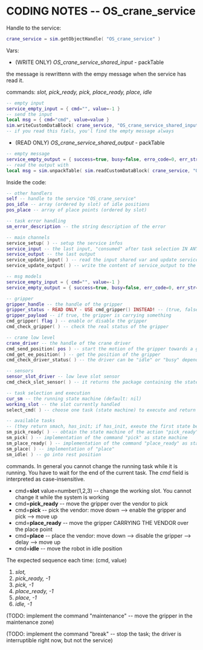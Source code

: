 # CODING NOTES -- OS_crane_service

Handle to the service:

```lua
crane_service = sim.getObjectHandle( "OS_crane_service" )
```

Vars:

- (WRITE ONLY) *OS_crane_service_shared_input* - packTable

the message is rewrittenn with the empy message when the service has read it.  

commands: *slot, pick_ready, pick, place_ready, place, idle* 

```lua
-- empty input
service_empty_input = { cmd="", value=-1 }
-- send the input
local msg = { cmd="cmd", value=value }
sim.writeCustomDataBlock( crane_service, "OS_crane_service_shared_input", sim.packTable( msg ) )
-- if you read this fiels, you'l find the empty message always
```

- (READ ONLY) *OS_crane_service_shared_output* - packTable

```lua
-- empty message
service_empty_output = { success=true, busy=false, erro_code=0, err_str="" }
-- read the output with
local msg = sim.unpackTable( sim.readCustomDataBlock( crane_service, "OS_crane_service_shared_output" ) )
```

Inside the code:

```lua
-- other handlers
self -- handle to the service "OS_crane_service"
pos_idle -- array (ordered by slot) of idle positions
pos_place -- array of place points (ordered by slot)

-- task error handling
sm_error_description -- the string description of the error

-- main channels
service_setup( ) -- setup the service infos
service_input -- the last input, "consumed" after task selection IN ANY CASE
service_output -- the last output
service_update_input( ) -- read the input shared var and update service_input
service_update_output( ) -- write the content of service_output to the shared space

-- msg models
service_empty_input = { cmd="", value=-1 }
service_empty_output = { success=true, busy=false, err_code=0, err_str="" }

-- gripper
gripper_handle -- the handle of the gripper
gripper_status - READ ONLY - USE cmd_gripper() INSTEAD! -- (true, false) the status of the gripper
gripper_payload -- if true, the gripper is carrying something
cmd_gripper( flag ) -- enable or disable the gripper
cmd_check_gripper( ) -- check the real status of the gripper

-- crane low level
crane_driver -- the handle of the crane driver
cmd_send_position( pos ) -- start the motion of the gripper towards a given pos {x,y,z}
cmd_get_ee_position( ) -- get the position of the gripper
cmd_check_driver_status( ) -- the driver can be "idle" or "busy" depending on the motion

-- sensors 
sensor_slot_driver -- low leve slot sensor
cmd_check_slot_sensor( ) -- it returns the package containing the state of the slot proximity sensors; used to obtain the pick point

-- task selection and execution
cur_sm -- the running state machine (default: nil)
working_slot -- the slot currently handled
select_cmd( ) -- choose one task (state machine) to execute and return it

-- available tasks 
-- (they return smach, has_init; if has_init, exeute the first state before starting)
sm_pick_ready( ) -- obtain the state machine of the action "pick_ready"
sm_pick( ) -- implementation of the command "pick" as state machine
sm_place_ready( ) -- implementation of the command "place_ready" as state machine
sm_place( ) -- implementation of "place"
sm_idle( ) -- go into rest position
```

commands. In general you cannot change the running task while it is running. You have to wait for the end of the current task. The *cmd* field is interpreted as case-insensitive.

- cmd=**slot** value=number(1,2,3) -- change the working slot. You cannot change it while the system is working 
- cmd=**pick_ready** -- move the gripper over the vendor to pick
- cmd=**pick** -- pick the vendor: move down --> enable the gripper and pick --> move up
- cmd=**place_ready** -- move the gripper CARRYING THE VENDOR over the place point
- cmd=**place** -- place the vendor: move down --> disable the gripper --> delay --> move up
- cmd=**idle** -- move the robot in idle position

The expected sequence each time: (cmd, value)

1. *slot, <your working slot>*
2. *pick_ready, -1*
3. *pick, -1*
4. *place_ready, -1* 
4. *place, -1* 
5. *idle, -1*

(TODO: implement the command "maintenance" -- move the gripper in the maintenance zone)

(TODO: implement the command "break" -- stop the task; the driver is interruptible right now, but not the service)







```lua

```